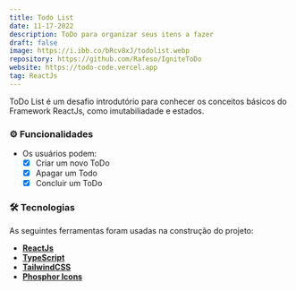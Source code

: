 ```yaml
---
title: Todo List
date: 11-17-2022
description: ToDo para organizar seus itens a fazer
draft: false
image: https://i.ibb.co/bRcv8xJ/todolist.webp
repository: https://github.com/Rafeso/IgniteToDo
website: https://todo-code.vercel.app
tag: ReactJs
---
```


ToDo List é um desafio introdutório para conhecer os conceitos básicos do Framework ReactJs, como imutabiliadade e estados.

### ⚙️ Funcionalidades

- Os usuários podem:
  - [x] Criar um novo ToDo
  - [x] Apagar um Todo
  - [x] Concluir um ToDo

### 🛠 Tecnologias

As seguintes ferramentas foram usadas na construção do projeto:

- **[ReactJs](https://pt-br.reactjs.org/)**
- **[TypeScript](https://www.typescriptlang.org/)**
- **[TailwindCSS](https://tailwindcss.com/)**
- **[Phosphor Icons](https://phosphoricons.com/)**